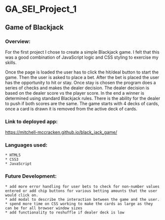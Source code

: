 # GA_SEI_Project_1

## Game of Blackjack


### Overview:

For the first project I chose to create a simple Blackjack game. I felt that this was a good combination of JavaScript logic and CSS styling to exercise my skills.

Once the page is loaded the user has to click the hit/deal button to start the game. Then the user is asked to place a bet. After the bet is placed the user has the opportunity to hit or stay. Once stay is chosen the program does a series of checks and makes the dealer decision. The dealer decision is based on the dealer score vs the player score. In the end a winner is determined using standard Blackjack rules. There is the ability for the dealer to push if both scores are the same. The game starts with 4 decks of cards, once a card is drawn it is removed from the active deck of cards.

### Link to deployed app:
https://mitchell-mccracken.github.io/black_jack_game/

### Languages used:
    * HTML5
    * CSS3
    * JavaScript

### Future Development:
    * add more error handling for user bets to check for non-number values entered or add chip buttons for various betting amounts that the user would click on. 
    * add modal to describe the interaction between the game and the user. 
    * spend more time on CSS working to make the cards as large as they can be for all browser window sizes
    * add functionality to reshuffle if dealer deck is low
